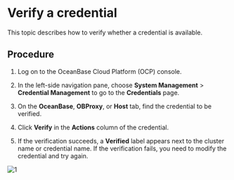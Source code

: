 # Verify a credential

This topic describes how to verify whether a credential is available.

## Procedure

1. Log on to the OceanBase Cloud Platform (OCP) console.

2. In the left-side navigation pane, choose **System Management** > **Credential Management** to go to the **Credentials** page.

3. On the **OceanBase**, **OBProxy**, or **Host** tab, find the credential to be verified.

4. Click **Verify** in the **Actions** column of the credential.

5. If the verification succeeds, a **Verified** label appears next to the cluster name or credential name. If the verification fails, you need to modify the credential and try again.

![1](https://obbusiness-private.oss-cn-shanghai.aliyuncs.com/doc/img/ocp/422/%E9%AA%8C%E8%AF%81%E5%87%AD%E6%8D%AE1.png)
